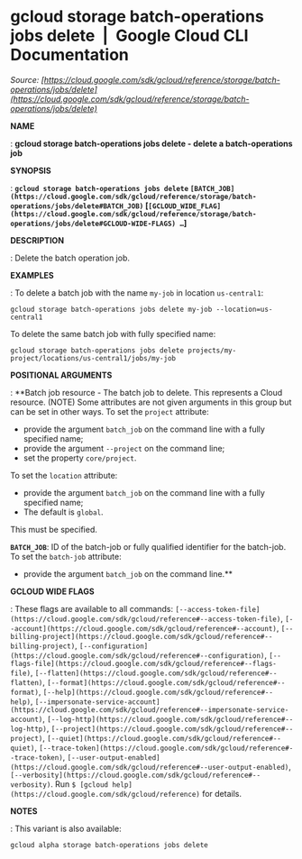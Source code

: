 # gcloud storage batch-operations jobs delete  |  Google Cloud CLI Documentation

*Source: [https://cloud.google.com/sdk/gcloud/reference/storage/batch-operations/jobs/delete](https://cloud.google.com/sdk/gcloud/reference/storage/batch-operations/jobs/delete)*

**NAME**

: **gcloud storage batch-operations jobs delete - delete a batch-operations job**

**SYNOPSIS**

: **`gcloud storage batch-operations jobs delete` `[BATCH_JOB](https://cloud.google.com/sdk/gcloud/reference/storage/batch-operations/jobs/delete#BATCH_JOB)` [`[GCLOUD_WIDE_FLAG](https://cloud.google.com/sdk/gcloud/reference/storage/batch-operations/jobs/delete#GCLOUD-WIDE-FLAGS) …`]**

**DESCRIPTION**

: Delete the batch operation job.

**EXAMPLES**

: To delete a batch job with the name `my-job` in location
`us-central1`:

```
gcloud storage batch-operations jobs delete my-job --location=us-central1
```

To delete the same batch job with fully specified name:

```
gcloud storage batch-operations jobs delete projects/my-project/locations/us-central1/jobs/my-job
```

**POSITIONAL ARGUMENTS**

: **Batch job resource - The batch job to delete. This represents a Cloud resource.
(NOTE) Some attributes are not given arguments in this group but can be set in
other ways.
To set the `project` attribute:

- provide the argument `batch_job` on the command line with a fully
specified name;
- provide the argument `--project` on the command line;
- set the property `core/project`.

To set the `location` attribute:

- provide the argument `batch_job` on the command line with a fully
specified name;
- The default is `global`.

This must be specified.

**`BATCH_JOB`**:
ID of the batch-job or fully qualified identifier for the batch-job.
To set the `batch-job` attribute:

- provide the argument `batch_job` on the command line.**

**GCLOUD WIDE FLAGS**

: These flags are available to all commands: `[--access-token-file](https://cloud.google.com/sdk/gcloud/reference#--access-token-file)`,
`[--account](https://cloud.google.com/sdk/gcloud/reference#--account)`, `[--billing-project](https://cloud.google.com/sdk/gcloud/reference#--billing-project)`,
`[--configuration](https://cloud.google.com/sdk/gcloud/reference#--configuration)`,
`[--flags-file](https://cloud.google.com/sdk/gcloud/reference#--flags-file)`,
`[--flatten](https://cloud.google.com/sdk/gcloud/reference#--flatten)`, `[--format](https://cloud.google.com/sdk/gcloud/reference#--format)`, `[--help](https://cloud.google.com/sdk/gcloud/reference#--help)`, `[--impersonate-service-account](https://cloud.google.com/sdk/gcloud/reference#--impersonate-service-account)`,
`[--log-http](https://cloud.google.com/sdk/gcloud/reference#--log-http)`,
`[--project](https://cloud.google.com/sdk/gcloud/reference#--project)`, `[--quiet](https://cloud.google.com/sdk/gcloud/reference#--quiet)`, `[--trace-token](https://cloud.google.com/sdk/gcloud/reference#--trace-token)`, `[--user-output-enabled](https://cloud.google.com/sdk/gcloud/reference#--user-output-enabled)`,
`[--verbosity](https://cloud.google.com/sdk/gcloud/reference#--verbosity)`.
Run `$ [gcloud help](https://cloud.google.com/sdk/gcloud/reference)` for details.

**NOTES**

: This variant is also available:

```
gcloud alpha storage batch-operations jobs delete
```